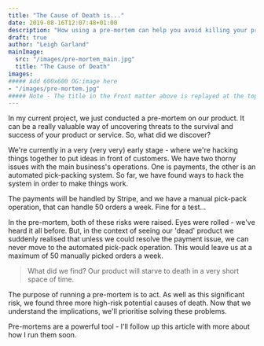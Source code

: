 ```yaml
---
title: "The Cause of Death is..."
date: 2019-08-16T12:07:48+01:00
description: "How using a pre-mortem can help you avoid killing your product."
draft: true
author: "Leigh Garland"
mainImage:
  src: "/images/pre-mortem_main.jpg"
  title: "The Cause of Death"
images:
##### Add 600x600 OG:image here
- "/images/pre-mortem.jpg"
##### Note - The title in the Front matter above is replayed at the top of the rendered article
---
```


In my current project, we just conducted a pre-mortem on our product. It can be a really valuable way of uncovering threats to the survival and success of your product or service. So, what did we discover?

We're currently in a very (very very) early stage - where we're hacking things together to put ideas in front of customers. We have two thorny issues with the main business's operations. One is payments, the other is an automated pick-packing system. So far, we have found ways to hack the system in order to make things work.

The payments will be handled by Stripe, and we have a manual pick-pack operation, that can handle 50 orders a week. Fine for a test...

In the pre-mortem, both of these risks were raised. Eyes were rolled - we've heard it all before. But, in the context of seeing our 'dead' product we suddenly realised that unless we could resolve the payment issue, we can never move to the automated pick-pack operation. This would leave us at a maximum of 50 manually picked orders a week.

> What did we find? Our product will starve to death in a very short space of time.

The purpose of running a pre-mortem is to act. As well as this significant risk, we found three more high-risk potential causes of death. Now that we understand the implications, we'll prioritise solving these problems.

Pre-mortems are a powerful tool - I'll follow up this article with more about how I run them soon.